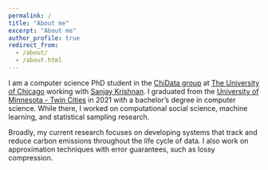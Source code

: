 ```yaml
---
permalink: /
title: "About me"
excerpt: "About me"
author_profile: true
redirect_from: 
  - /about/
  - /about.html
---
```


I am a computer science PhD student in the [ChiData group](https://uchi-db.github.io/chidatasite/index.html) at [The University of Chicago](https://cs.uchicago.edu/) working with [Sanjay Krishnan](https://cs.uchicago.edu/people/sanjay-krishnan/). I graduated from the [University of Minnesota - Twin Cities](https://cse.umn.edu/cs) in 2021 with a bachelor’s degree in computer science. While there, I worked on computational social science, machine learning, and statistical sampling research.

Broadly, my current research focuses on developing systems that track and reduce carbon emissions throughout the life cycle of data. I also work on approximation techniques with error guarantees, such as lossy compression.
